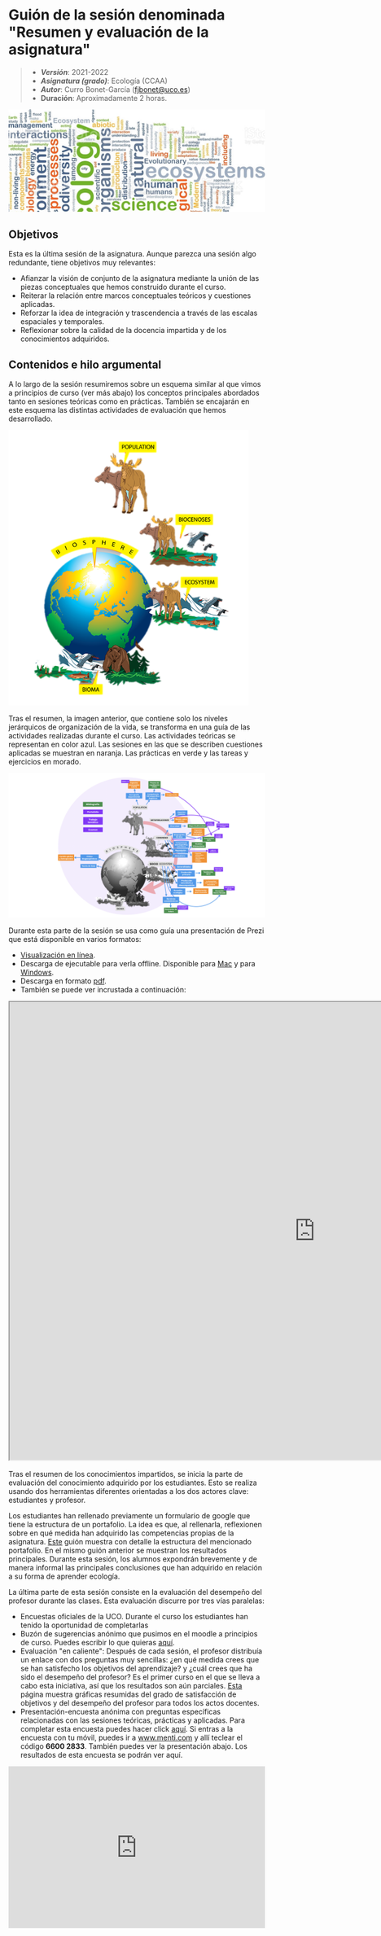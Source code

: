 # Guión de la sesión denominada "Resumen y evaluación de la asignatura"


> + **_Versión_**: 2021-2022
> + **_Asignatura (grado)_**: Ecología (CCAA)
> + **_Autor_**: Curro Bonet-García (fjbonet@uco.es)
> + **Duración**: Aproximadamente 2 horas.

![portada](https://github.com/aprendiendo-cosas/resumen_ecologia_ccaa/raw/2021-2022/imagenes/portada.jpg)



## Objetivos 

Esta es la última sesión de la asignatura. Aunque parezca una sesión algo redundante, tiene objetivos muy relevantes:
+ Afianzar la visión de conjunto de la asignatura mediante la unión de las piezas conceptuales que hemos construido durante el curso.
+ Reiterar la relación entre marcos conceptuales teóricos y cuestiones aplicadas.
+ Reforzar la idea de integración y trascendencia a través de las escalas espaciales y temporales. 
+ Reflexionar sobre la calidad de la docencia impartida y de los conocimientos adquiridos.



 ## Contenidos e hilo argumental

A lo largo de la sesión resumiremos sobre un esquema similar al que vimos a principios de curso (ver más abajo) los conceptos principales abordados tanto en sesiones teóricas como en prácticas. También se encajarán en este esquema las distintas actividades de evaluación que hemos desarrollado. 

<img src="https://github.com/aprendiendo-cosas/resumen_ecologia_ccaa/raw/2021-2022/imagenes/niveles.png" alt="niveles" style="zoom: 70%;" />

Tras el resumen, la imagen anterior, que contiene solo los niveles jerárquicos de organización de la vida, se transforma en una guía de las actividades realizadas durante el curso. Las actividades teóricas se representan en color azul. Las sesiones en las que se describen cuestiones aplicadas se muestran en naranja. Las prácticas en verde y las tareas y ejercicios en morado. 

![portada](https://github.com/aprendiendo-cosas/resumen_ecologia_ccaa/raw/2021-2022/imagenes/niveles_actividades.png)



Durante esta parte de la sesión se usa como guía una presentación de Prezi que está disponible en varios formatos:
+ [Visualización en línea](https://prezi.com/view/GTT0hRfHMk9cWP5ye4Ox/).
+ Descarga de ejecutable para verla offline. Disponible para [Mac](https://github.com/aprendiendo-cosas/resumen_ecologia_ccaa/raw/2021-2022/presentacion/resumen_ecologia_CCAA_2021-2022_mac.zip) y para [Windows](https://github.com/aprendiendo-cosas/resumen_ecologia_ccaa/raw/2021-2022/presentacion/resumen_ecologia_CCAA_2021-2022_win.exe).
+ Descarga en formato [pdf](https://github.com/aprendiendo-cosas/resumen_ecologia_ccaa/raw/2021-2022/presentacion/Resumen_ecologia_CCAA_2021-2022.pdf).
+ También se puede ver incrustada a continuación:

<p><iframe src="https://prezi.com/view/GTT0hRfHMk9cWP5ye4Ox/embed" width="1200" height="900"> </iframe></p>



Tras el resumen de los conocimientos impartidos, se inicia la parte de evaluación del conocimiento adquirido por los estudiantes. Esto se realiza usando dos herramientas diferentes orientadas a los dos actores clave: estudiantes y profesor.

Los estudiantes han rellenado previamente un formulario de google que tiene la estructura de un portafolio. La idea es que, al rellenarla, reflexionen sobre en qué medida han adquirido las competencias propias de la asignatura. [Este](https://rawcdn.githack.com/aprendiendo-cosas/T_portafolio_ecologia_ccaa/2021-2022/guion_portafolio.html) guión muestra con detalle la estructura del mencionado portafolio. En el mismo guión anterior se muestran los resultados principales. Durante esta sesión, los alumnos expondrán brevemente y de manera informal las principales conclusiones que han adquirido en relación a su forma de aprender ecología.

La última parte de esta sesión consiste en la evaluación del desempeño del profesor durante las clases. Esta evaluación discurre por tres vías paralelas:

+ Encuestas oficiales de la UCO. Durante el curso los estudiantes han tenido la oportunidad de completarlas
+ Buzón de sugerencias anónimo que pusimos en el moodle a principios de curso. Puedes escribir lo que quieras [aquí](https://forms.gle/kXVAMVaqi3fGH19a7). 
+ Evaluación "en caliente": Después de cada sesión, el profesor distribuía un enlace con dos preguntas muy sencillas: ¿en qué medida crees que se han satisfecho los objetivos del aprendizaje? y ¿cuál crees que ha sido el desempeño del profesor? Es el primer curso en el que se lleva a cabo esta iniciativa, así que los resultados son aún parciales. [Esta](https://docs.google.com/forms/d/1XtnO38hASUXiDbOe84P7VV4MnrlClGS-BQduX_-GdU0/viewanalytics) página muestra gráficas resumidas del grado de satisfacción de objetivos y del desempeño del profesor para todos los actos docentes. 
+ Presentación-encuesta anónima con preguntas específicas relacionadas con las sesiones teóricas, prácticas y aplicadas. Para completar esta encuesta puedes hacer click [aquí](https://www.menti.com/byb14kh2to). Si entras a la encuesta con tu móvil, puedes ir a www.menti.com y allí teclear el código **6600 2833**. También puedes ver la presentación abajo. Los resultados de esta encuesta se podrán ver aquí. 

<div style='position: relative; padding-bottom: 56.25%; padding-top: 35px; height: 0; overflow: hidden;'><iframe sandbox='allow-scripts allow-same-origin' allowfullscreen='true' allowtransparency='true' frameborder='0' height='315' src='https://www.mentimeter.com/app/presentation/93dc415fba305b03472f1c4d8db85665/embed' style='position: absolute; top: 0; left: 0; width: 100%; height: 100%;' width='420'></iframe></div>







